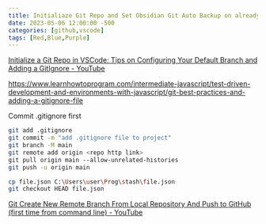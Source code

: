 ```yaml
---
title: Initialiaze Git Repo and Set Obsidian Git Auto Backup on already
date: 2023-05-06 12:00:00 -500
categories: [github,vscode]
tags: [Red,Blue,Purple]
---
```




[Initialize a Git Repo in VSCode: Tips on Configuring Your Default Branch and Adding a GitIgnore - YouTube](https://www.youtube.com/watch?v=Ik3wFSyFaNc)


https://www.learnhowtoprogram.com/intermediate-javascript/test-driven-development-and-environments-with-javascript/git-best-practices-and-adding-a-gitignore-file

Commit .gitignore first

```bash
git add .gitignore  
git commit -m "add .gitignore file to project" 
git branch -M main
git remote add origin <repo http link>
git pull origin main --allow-unrelated-histories
git push -u origin main

cp file.json C:\Users\user\Prog\stash\file.json
git checkout HEAD file.json

```

[Git Create New Remote Branch From Local Repository And Push to GitHub (first time from command line) - YouTube](https://www.youtube.com/watch?v=8BxwhSrWo1s)